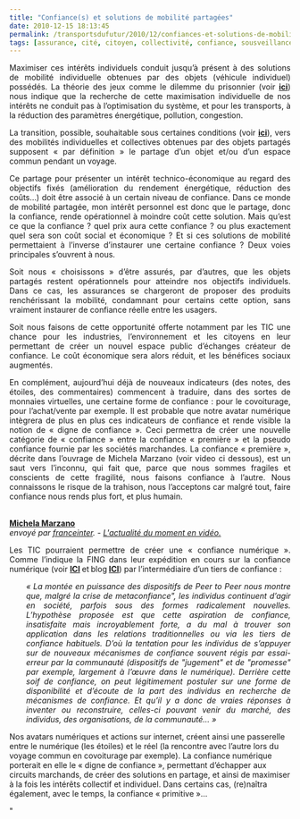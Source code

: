 ```yaml
---
title: "Confiance(s) et solutions de mobilité partagées"
date: 2010-12-15 18:13:45
permalink: /transportsdufutur/2010/12/confiances-et-solutions-de-mobilite-partagees.html
tags: [assurance, cité, citoyen, collectivité, confiance, sousveillance]
---
```


<p style="text-align: justify">Maximiser ces intérêts individuels conduit jusqu’à présent à des solutions de mobilité individuelle obtenues par des objets (véhicule individuel) possédés. La théorie des jeux comme le dilemme du prisonnier (voir <strong><a href="https://gabrielplassat.github.io/transportsdufutur/2010/09/theorie-des-jeux-et-confiance-appliquees-aux-transports.html" target="_blank">ici</a></strong>) nous indique que la recherche de cette maximisation individuelle de nos intérêts ne conduit pas à l’optimisation du système, et pour les transports, à la réduction des paramètres énergétique, pollution, congestion.</p> <p style="text-align: justify">La transition, possible, souhaitable sous certaines conditions (voir <strong><a href="https://gabrielplassat.github.io/transportsdufutur/2009/11/le-passage-de-lobjet-vehicule-aux-services-de-mobilite-une-chance.html" target="_blank">ici</a></strong>), vers des mobilités individuelles et collectives obtenues par des objets partagés supposent « par définition » le partage d’un objet et/ou d’un espace commun pendant un voyage.</p> <p style="text-align: justify">Ce partage pour présenter un intérêt technico-économique au regard des objectifs fixés (amélioration du rendement énergétique, réduction des coûts…) doit être associé à un certain niveau de confiance. Dans ce monde de mobilité partagée, mon intérêt personnel est donc que le partage, donc la confiance, rende opérationnel à moindre coût cette solution. Mais qu’est ce que la confiance ? quel prix aura cette confiance ? ou plus exactement quel sera son coût social et économique ? Et si ces solutions de mobilité permettaient à l’inverse d’instaurer une certaine confiance ? Deux voies principales s’ouvrent à nous. </p>  <!--more-->   <p style="text-align: justify">Soit nous « choisissons » d’être assurés, par d’autres, que les objets partagés restent opérationnels pour atteindre nos objectifs individuels. Dans ce cas, les assurances se chargeront de proposer des produits renchérissant la mobilité, condamnant pour certains cette option, sans vraiment instaurer de confiance réelle entre les usagers.</p> <p style="text-align: justify">Soit nous faisons de cette opportunité offerte notamment par les TIC une chance pour les industries, l’environnement et les citoyens en leur permettant de créer un nouvel espace public d’échanges créateur de confiance. Le coût économique sera alors réduit, et les bénéfices sociaux augmentés.</p> <p style="text-align: justify">En complément, aujourd’hui déjà de nouveaux indicateurs (des notes, des étoiles, des commentaires) commencent à traduire, dans des sortes de monnaies virtuelles, une certaine forme de confiance : pour le covoiturage, pour l’achat/vente par exemple. Il est probable que notre avatar numérique intègrera de plus en plus ces indicateurs de confiance et rende visible la notion de « digne de confiance ». Ceci permettra de créer une nouvelle catégorie de « confiance » entre la confiance « première » et la pseudo confiance fournie par les sociétés marchandes. La confiance « première », décrite dans l’ouvrage de Michela Marzano (voir video ci dessous), est un saut vers l’inconnu, qui fait que, parce que nous sommes fragiles et conscients de cette fragilité, nous faisons confiance à l’autre. Nous connaissons le risque de la trahison, nous l’acceptons car malgré tout, faire confiance nous rends plus fort, et plus humain.</p> <p>        <br /><strong><a href="http://www.dailymotion.com/video/xf3qra_michela-marzano_news">Michela Marzano</a></strong><br /><em>envoyé par <a href="http://www.dailymotion.com/franceinter">franceinter</a>. - <a href="http://www.dailymotion.com/fr/channel/news" target="_self">L'actualité du moment en vidéo.</a></em></p> <p style="text-align: justify">Les TIC pourraient permettre de créer une « confiance numérique ». Comme l’indique la FING dans leur expédition en cours sur la confiance numérique (voir <strong><a href="http://fing.org/?Presentation,458-">ICI</a> </strong>et<strong> </strong>blog<strong> <a href="http://www.reseaufing.org/pg/blog/group:20404">ICI</a></strong>) par l’intermédiaire d’un tiers de confiance :</p> <p style="text-align: justify;padding-left: 30px"><em>« La montée en puissance des dispositifs de Peer to Peer nous montre que, malgré la crise de metaconfiance", les individus continuent d’agir en société, parfois sous des formes radicalement nouvelles. L’hypothèse proposée est que cette aspiration de confiance, insatisfaite mais incroyablement forte, a du mal à trouver son application dans les relations traditionnelles ou via les tiers de confiance habituels. D’où la tentation pour les individus de s’appuyer sur de nouveaux mécanismes de confiance souvent régis par essai-erreur par la communauté (dispositifs de "jugement" et de "promesse" par exemple, largement à l’œuvre dans le numérique). Derrière cette soif de confiance, on peut légitimement postuler sur une forme de disponibilité et d’écoute de la part des individus en recherche de mécanismes de confiance. Et qu’il y a donc de vraies réponses à inventer ou reconstruire, celles-ci pouvant venir du marché, des individus, des organisations, de la communauté… »</em></p> <p style=""text-align: justify"">Nos avatars numériques et actions sur internet, créent ainsi une passerelle entre le numérique (les étoiles) et le réel (la rencontre avec l’autre lors du voyage commun en covoiturage par exemple). La confiance numérique porterait en elle le « digne de confiance », permettant d’échapper aux circuits marchands, de créer des solutions en partage, et ainsi de maximiser à la fois les intérêts collectif et individuel. Dans certains cas, (re)naîtra également, avec le temps, la confiance « primitive »…</p>"
